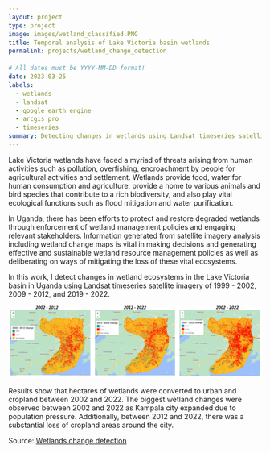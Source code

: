 ```yaml
---
layout: project
type: project
image: images/wetland_classified.PNG
title: Temporal analysis of Lake Victoria basin wetlands 
permalink: projects/wetland_change_detection

# All dates must be YYYY-MM-DD format!
date: 2023-03-25
labels:
  - wetlands
  - landsat
  - google earth engine
  - arcgis pro
  - timeseries
summary: Detecting changes in wetlands using Landsat timeseries satellite imagery
---
```


Lake Victoria wetlands have faced a myriad of threats arising from human activities such as pollution, overfishing, encroachment by people for agricultural activities and settlement. Wetlands provide food, water for human consumption and agriculture, provide a home to various animals and bird species that contribute to a rich biodiversity, and also play vital ecological functions such as flood mitigation and water purification. 

In Uganda, there has been efforts to protect and restore degraded wetlands through enforcement of wetland management policies and engaging relevant stakeholders. Information generated from satellite imagery analysis including wetland change maps is vital in making decisions and generating effective and sustainable wetland resource management policies as well as deliberating on ways of mitigating the loss of these vital ecosystems.

In this work, I detect changes in wetland ecosystems in the Lake Victoria basin in Uganda using Landsat timeseries satellite imagery of 1999 - 2002, 2009 - 2012, and 2019 - 2022.

<img class="ui image" src="../images/wetland_changes.PNG">

Results show that hectares of wetlands were converted to urban and cropland between 2002 and 2022. The biggest wetland changes were observed between 2002 and 2022 as Kampala city expanded due to population pressure. Additionally, between 2012 and 2022, there was a substantial loss of cropland areas around the city.
 


Source: <a href="https://github.com/japhethkimeu/wetlands-change-detection"><i class="large github icon"></i>Wetlands change detection</a>


